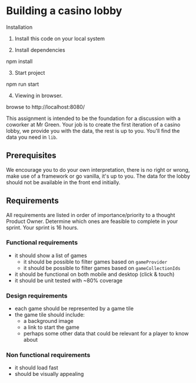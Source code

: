# Building a casino lobby

Installation
1. Install this code on your local system

2. Install dependencies

npm install

3. Start project

npm run start

4. Viewing in browser.

browse to http://localhost:8080/

This assignment is intended to be the foundation for a discussion with a coworker at Mr Green.
Your job is to create the first iteration of a casino lobby, we provide you with the data, the rest is up to you.
You'll find the data you need in `lib`.

## Prerequisites
We encourage you to do your own interpretation, there is no right or wrong, make use of a framework or go vanilla, it's up to you.
The data for the lobby should not be available in the front end initially.

## Requirements
All requirements are listed in order of importance/priority to a thought Product Owner.
Determine which ones are feasible to complete in your sprint. Your sprint is 16 hours.

### Functional requirements
* it should show a list of games
    * it should be possible to filter games based on `gameProvider`
    * it should be possible to filter games based on `gameCollectionIds`
* it should be functional on both mobile and desktop (click & touch)
* it should be unit tested with ~80% coverage

### Design requirements
* each game should be represented by a game tile
* the game tile should include:
    * a background image
    * a link to start the game
    * perhaps some other data that could be relevant for a player to know about

### Non functional requirements
* it should load fast
* should be visually appealing
